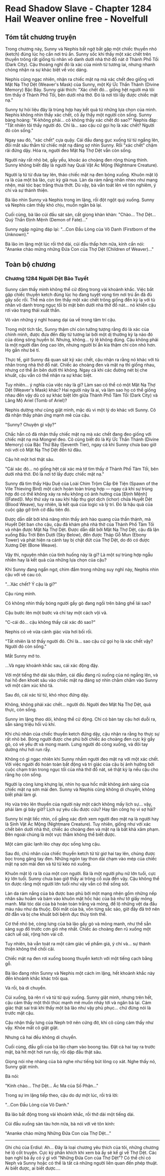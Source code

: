 # Read Shadow Slave - Chapter 1284 Hail Weaver online free - Novelfull

## Tóm tắt chương truyện

Trong chương này, Sunny và Nephis bất ngờ bắt gặp một chiếc thuyền nhỏ (ketch) đúng lúc họ cần nơi trú ẩn. Sunny sốc khi thấy một xác chết trên thuyền trông rất giống tù nhân vô danh dưới nhà thờ đổ nát ở Thành Phố Tối (Dark City). Cậu thoáng nghĩ đó là xác của mình từ tương lai, nhưng nhanh chóng nhận ra sự khác biệt về vóc dáng.

Nephis cũng ngạc nhiên, nhận ra chiếc mặt nạ mà xác chết đeo giống với Mặt Nạ Thợ Dệt (Weaver's Mask) của Sunny, một Ký Ức Thần Thánh (Divine Memory) Bậc Bảy. Sunny giải thích: "Xác chết đó… giống hệt người mà tôi tìm thấy ở Thành Phố Tối, bên dưới nhà thờ. Đó là nơi tôi lấy được chiếc mặt nạ."

Sunny tự hỏi liệu đây là trùng hợp hay kết quả từ những lựa chọn của mình. Nephis không nhìn thấy xác chết, cô ấy thấy một người còn sống. Sunny bàng hoàng: "K-không phải… cô không thấy xác chết đó sao?" Nephis đáp: "Tất nhiên tôi thấy người đó. Chỉ là… sao cậu cứ gọi họ là xác chết? Người đó còn sống."

Ngay sau đó, "xác chết" cựa quậy. Cái đầu đang gục xuống từ từ ngẩng lên, đôi mắt sâu thẳm từ chiếc mặt nạ đáng sợ nhìn Sunny. Rồi "xác chết" chậm rãi đứng dậy. Hóa ra, người đeo Mặt Nạ Thợ Dệt vẫn còn sống.

Người này rất nhỏ bé, gầy yếu, khoác áo choàng đen rộng thùng thình. Sunny không biết đây là người hay Quái Vật Ác Mộng (Nightmare Creature).

Người lạ từ từ đưa tay lên, tháo chiếc mặt nạ đen bóng xuống. Khuôn mặt lộ ra là của một bà lão, cực kỳ già nua. Làn da rám nắng nhăn nheo như mạng nhện, mái tóc bạc trắng thưa thớt. Dù vậy, bà vẫn toát lên vẻ tôn nghiêm, ý chí và sự thánh thiện.

Bà lão nhìn Sunny và Nephis trong im lặng, rồi đột ngột quỳ xuống. Sunny và Nephis cảm thấy khó chịu, muốn ngăn bà lại.

Cuối cùng, bà lão cúi đầu sát sàn, cất giọng khàn khàn: "Chào… Thợ Dệt… Quỷ Thần Định Mệnh (Demon of Fate)..."

Sunny ngập ngừng đáp lại: "...Con Đầu Lòng của Vô Danh (Firstborn of the Unknown)."

Bà lão im lặng một lúc rồi thở dài, cúi đầu thấp hơn nữa, kính cẩn nói: "Ananke chào mừng những Đứa Con của Thợ Dệt (Children of Weaver)..."

## Toàn bộ chương

### Chương 1284 Người Dệt Bão Tuyết

Sunny cảm thấy mình không thể cử động trong vài khoảnh khắc. Việc bắt gặp chiếc thuyền ketch đúng lúc họ đang tuyệt vọng tìm nơi trú ẩn đã đủ gây sốc rồi. Thế mà còn tìm thấy một xác chết trông giống đến kỳ lạ với tù nhân vô danh trong ngục tối bí mật bên dưới nhà thờ đổ nát… nó khiến cậu rơi vào trạng thái xuất thần.

Vô vàn những ý nghĩ hoang dại ùa về trong tâm trí cậu.

Trong một tích tắc, Sunny thậm chí còn tưởng tượng rằng đó là xác của chính mình, được đưa đến đây từ tương lai bởi một dị thường kỳ lạ nào đó của dòng sông huyền bí. Nhưng, không… tỷ lệ không đúng. Cậu không phải là một người đàn ông cao lớn, nhưng người bí ẩn kia thậm chí còn nhỏ hơn. Họ gần như bé tí.

Thực tế, giờ Sunny đã quan sát kỹ xác chết, cậu nhận ra rằng nó khác với tù nhân trong nhà thờ đổ nát. Chiếc áo choàng đen và mặt nạ thì giống nhau, nhưng cơ thể ẩn bên dưới thì không. Ngay cả khi các đường nét bị che khuất, cậu vẫn có thể nhận ra sự khác biệt.

Tuy nhiên… ý nghĩa của việc này là gì? Làm sao có thể có một Mặt Nạ Thợ Dệt (Weaver's Mask) khác? Hai người này là ai, và làm sao họ có thể giống nhau đến vậy dù có sự khác biệt lớn giữa Thành Phố Tăm Tối (Dark City) và Lăng Mộ Ariel (Tomb of Ariel)?

Nephis dường như cũng giật mình, mặc dù vì một lý do khác với Sunny. Cô đã nhận thấy phản ứng mạnh mẽ của cậu.

"Sunny? Chuyện gì vậy?"

Chắc hẳn cô đã nhận thấy chiếc mặt nạ mà xác chết đang đeo giống với chiếc mặt nạ mà Mongrel đeo. Cô cũng biết đó là Ký Ức Thần Thánh (Divine Memory) của Bậc Thứ Bảy (Seventh Tier), ngay cả khi Sunny chưa bao giờ nói với cô Mặt Nạ Thợ Dệt đến từ đâu.

Cậu hít một hơi thật sâu.

"Cái xác đó… nó giống hệt cái xác mà tớ tìm thấy ở Thành Phố Tăm Tối, bên dưới nhà thờ. Đó là nơi tớ lấy được chiếc mặt nạ."

Sunny đã tìm thấy Hậu Duệ của Loài Chim Trộm Cắp Đê Tiện (Spawn of the Vile Thieving Bird) một cách hoàn toàn trùng hợp — ngay cả khi sự trùng hợp đó có thể không xảy ra nếu không có ảnh hưởng của [Định Mệnh] ([Fated]). Mọi thứ xảy ra sau khi hấp thụ giọt dịch (ichor) chứa Huyết Dệt (Blood Weave), tuy nhiên, là kết quả của logic và lý trí. Đó là hậu quả của cuộc gặp gỡ tình cờ đầu tiên đó.

Được dẫn dắt bởi khả năng nhìn thấy ánh hào quang của thần thánh, mà Huyết Dệt ban cho cậu, cậu đã khám phá nhà thờ của Thành Phố Tăm Tối và nhận được Mặt Nạ Thợ Dệt. Được dẫn dắt bởi Mặt Nạ Thợ Dệt, cậu đã lặn xuống Bầu Trời Bên Dưới (Sky Below), đến được Tháp Gỗ Mun (Ebony Tower) và phát hiện ra cánh tay bị chặt đứt của Thợ Dệt, do đó có được Xương Dệt (Bone Weave).

Vậy thì, nguyên nhân của tình huống này là gì? Là một sự trùng hợp ngẫu nhiên hay là kết quả của những lựa chọn của cậu?

Khi Sunny đang ngẩn ngơ, chìm đắm trong những suy nghĩ này, Nephis nhìn cậu với vẻ cau có.

"...Xác chết? Ý cậu là gì?"

Cậu rùng mình.

Cô không nhìn thấy bóng người gầy gò đang ngồi trên băng ghế lái sao?

Cậu bước lên một bước và chỉ tay một cách vội vã.

"C-cái đó… cậu không thấy cái xác đó sao?"

Nephis có vẻ vừa cảnh giác vừa hơi bối rối.

"Tất nhiên là tớ thấy người đó. Chỉ là… sao cậu cứ gọi họ là xác chết vậy? Người đó còn sống."

Mắt Sunny mở to.

…Và ngay khoảnh khắc sau, cái xác động đậy.

Với một tiếng thở dài sâu thẳm, cái đầu đang rũ xuống của nó ngẩng lên, và hai hố đen khoét sâu vào chiếc mặt nạ đáng sợ nhìn chằm chằm vào Sunny với một cảm xúc khó tả.

Sau đó, cái xác từ từ, khó nhọc đứng dậy.

Không, không phải xác chết… người đó. Người đeo Mặt Nạ Thợ Dệt, quả thực, còn sống.

Sunny im lặng theo dõi, không thể cử động. Chỉ có bàn tay cậu hơi duỗi ra, sẵn sàng triệu hồi vũ khí.

Khi chủ nhân của chiếc thuyền ketch đứng dậy, cậu nhận ra rằng họ thực sự rất nhỏ bé. Bóng người được che phủ bởi chiếc áo choàng đen cực kỳ gầy gò, có vẻ yếu ớt và mong manh. Lưng người đó còng xuống, và đôi tay dường như hơi run rẩy.

Không có gì ngạc nhiên khi Sunny nhầm người đeo mặt nạ với một xác chết. Với việc người đó hoàn toàn bất động và tri giác của cậu bị ảnh hưởng bởi cuộc chạm trán trong ngục tối của nhà thờ đổ nát, sẽ thật kỳ lạ nếu cậu cho rằng họ còn sống.

Người lạ còng lưng khựng lại, nhìn họ qua hốc mắt không ánh sáng của chiếc mặt nạ sơn mài đen. Sunny và Nephis cũng không di chuyển, không biết phải làm gì.

Họ vừa trèo lên thuyền của người này một cách không mấy lịch sự… vậy, phải làm gì bây giờ? Lịch sự yêu cầu được cứu? Hay tấn công họ vì sợ hãi?

Sunny bí mật liếc nhìn, cố gắng xác định xem người đeo mặt nạ là người hay là Sinh Vật Ác Mộng (Nightmare Creature). Tuy nhiên, giống như với xác chết bên dưới nhà thờ, chiếc áo choàng đen và mặt nạ là bất khả xâm phạm. Bên ngoài chúng là một vực thẳm không thể biết được.

Một cảm giác lạnh lẽo chạy dọc sống lưng cậu.

Sau đó, chủ nhân của chiếc thuyền ketch từ từ giơ hai tay lên, chúng được bọc trong găng tay đen. Những ngón tay thon dài chạm vào mép của chiếc mặt nạ sơn mài đen và từ từ kéo nó xuống.

Khuôn mặt lộ ra là của một con người. Bà là một người phụ nữ lớn tuổi, cực kỳ lớn tuổi. Sunny chưa bao giờ thấy ai trông cổ xưa đến vậy. Cậu không thể tin được rằng một người lớn tuổi như vậy vẫn có thể sống sót.

Làn da rám nắng của bà được bao phủ bởi một mạng nhện gồm những nếp nhăn sâu hoắm và bám vào khuôn mặt hốc hác của bà như tờ giấy mỏng manh. Mái tóc dài của bà hoàn toàn trắng và mỏng, để lộ những vệt da đầu màu nâu như da thuộc. Đôi mắt của bà, vốn từng sắc sảo, giờ đây đã trở nên đờ đẫn và bị che khuất bởi bệnh đục thủy tinh thể.

Cơ thể nhỏ bé, còng lưng của bà lão gầy gò và mỏng manh, như thể sẵn sàng sụp đổ trước cơn gió nhẹ nhất. Chiếc áo choàng đen rũ xuống một cách uể oải, rộng hơn vài cỡ.

Tuy nhiên, bà vẫn toát ra một cảm giác về phẩm giá, ý chí và… sự thánh thiện không thể chối cãi.

Chiếc mặt nạ đen rơi xuống boong thuyền ketch với một tiếng cạch bằng gỗ.

Bà lão đang nhìn Sunny và Nephis một cách im lặng, hết khoảnh khắc này đến khoảnh khắc khác trôi qua.

Và rồi, bà di chuyển.

Cúi xuống, bà rên rỉ và từ từ quỳ xuống. Sunny giật mình, nhưng trên hết, cậu cảm thấy một thôi thúc mạnh mẽ muốn nhảy tới và ngăn bà lại. Cảm giác thật sai trái khi thấy một bà lão như vậy phủ phục… chứ đừng nói là trước mặt cậu.

Cậu nhận thấy lưng của Neph trở nên cứng đờ, khi cô cũng cảm thấy như vậy. Khóe mắt cô giật giật.

Nhưng cả hai đều không di chuyển.

Cuối cùng, đầu gối của bà lão chạm vào boong tàu. Đặt cả hai tay ra trước mặt, bà hít một hơi run rẩy, rồi dập đầu thật sâu.

Giọng nói nhẹ nhàng của bà nghe như tiếng bút lông cọ xát. Nghe thấy nó, Sunny giật mình.

Bà nói:

"Kính chào… Thợ Dệt… Ác Ma của Số Phận…"

Trong sự im lặng tiếp theo, cậu do dự một lúc, rồi trả lời:

"...Con Đầu Lòng của Vô Danh."

Bà lão bất động trong vài khoảnh khắc, rồi thở dài một tiếng dài.

Cúi đầu xuống sàn tàu hơn nữa, bà nói với vẻ tôn kính:

"Ananke chào mừng Những Đứa Con của Thợ Dệt…"

-----

Ghi chú của Erdiul: Ah... Đây là loại chương yêu thích của tôi, những chương hé lộ cốt truyện. Cực kỳ phấn khích khi xem bà ấy sẽ kể gì về Thợ Dệt. Các bạn nghĩ bà ấy có ý gì với "Những Đứa Con của Thợ Dệt"? Có thể chỉ có Neph và Sunny hoặc có thể là tất cả những người liên quan đến phép thuật. Ai biết được, ai biết được....